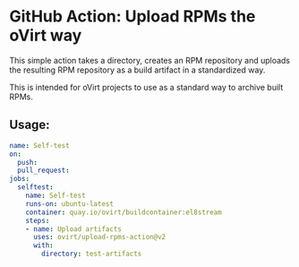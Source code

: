 # GitHub Action: Upload RPMs the oVirt way 

This simple action takes a directory, creates an RPM repository and uploads the resulting RPM repository as a build artifact in a standardized way.

This is intended for oVirt projects to use as a standard way to archive built RPMs.

## Usage:

```yaml
name: Self-test
on:
  push:
  pull_request:
jobs:
  selftest:
    name: Self-test
    runs-on: ubuntu-latest
    container: quay.io/ovirt/buildcontainer:el8stream
    steps:
    - name: Upload artifacts
      uses: ovirt/upload-rpms-action@v2
      with:
        directory: test-artifacts
```
